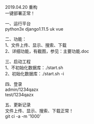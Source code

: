 2019.04.20 重构<br>
一键部署正常！<br>

一、运行平台<br>
python3x  django1.11.5 uk vue <br>

二、功能：<br>
1、文件上传、显示、搜索、下载 <br>
2、详细功能，有截图，参见：主要功能.doc <br>


三、启动工程<br>
1、不初始化数据库：./start.sh <br>
2、初始化数据库：./start.sh -i <br>

四、登录<br>
admin/1234qazx<br>
test/1234qazx<br>

五、更新记录<br>
文件上传、显示、搜索、下载正常！<br>
git ci -a -m '1000'  <br>

